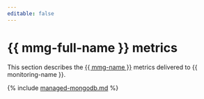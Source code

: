 ```yaml
---
editable: false
---
```


# {{ mmg-full-name }} metrics

This section describes the [{{ mmg-name }}](../../managed-mongodb/) metrics delivered to {{ monitoring-name }}.

{% include [managed-mongodb.md](../../_includes/monitoring/metrics-ref/managed-mongodb.md) %}